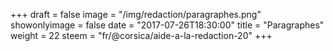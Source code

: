 +++
draft = false
image = "/img/redaction/paragraphes.png"
showonlyimage = false
date = "2017-07-26T18:30:00"
title = "Paragraphes"
weight = 22
steem = "fr/@corsica/aide-a-la-redaction-20"
+++

<!--more-->
